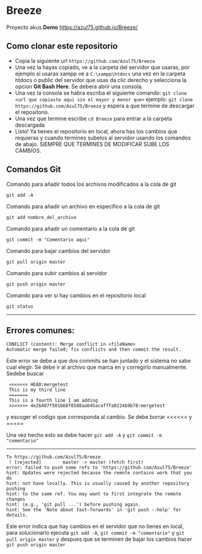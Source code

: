# Breeze
Proyecto akus **Demo** https://azul75.github.io/Breeze/

## Como clonar este repositorio

* Copia la siguiente url `https://github.com/Azul75/Breeze`
* Una vez la hayas copiado, ve a la carpeta del servidor que usaras, por ejemplo si usaras xampp ve a `C:\xampp\htdocs` una vez en la carpeta htdocs o public del servidor que usas da clic derecho y selecciona la opcion **Git Bash Here**. Se debera abrir una consola.
* Una vez la consola se habra escriba el siguiente comando: `git clone <url que copiaste aqui sin el mayor y menor que>` ejemplo: `git clone https://github.com/Azul75/Breeze` y espera a que termine de descargar el repositorio.
* Una vez que termine escribe `cd Breeze` para entrar a la carpeta descargada
* Listo! Ya tienes el repositorio en local, ahora has los cambios que requieras y cuando termines subelos al servidor usando los comandos de abajo. SIEMPRE QUE TERMINES DE MODIFICAR SUBE LOS CAMBIOS.

## Comandos Git

Comando para añadir todos los archivos modificados a la cola de git

`git add -A`

Comando para añadir un archivo en especifico a la cola de git

`git add nombre_del_archivo`

Comando para añadir un comentario a la cola de git

`git commit -m "Comentario aqui"`

Comando para bajar cambios del servidor

`git pull origin master`

Comando para subir cambios al servidor

`git push origin master`

Comando para ver si hay cambios en el repositorio local

`git status`

----------------------------------------------------
## Errores comunes:

```
CONFLICT (content): Merge conflict in <fileName>
Automatic merge failed; fix conflicts and then commit the result.
```

Este error se debe a que dos commits se han juntado y el sistema no sabe cual elegir. 
Se debe ir al archivo que marca en <filename> y corregirlo manualmente. Sedebe buscar

```
 <<<<<<< HEAD:mergetest
 This is my third line
 =======
 This is a fourth line I am adding
 >>>>>>> 4e2b407f501b68f8588aa645acafffa0224b9b78:mergetest
```

y escoger el codigo que corresponda al cambio. Se debe borrar <<<<<< y =====

Una vez hecho esto se debe hacer `git add -A` y `git commit -m "comentario"`

---
```
To https://github.com/Azul75/Breeze
 ! [rejected]        master -> master (fetch first)
error: failed to push some refs to 'https://github.com/Azul75/Breeze'
hint: Updates were rejected because the remote contains work that you do
hint: not have locally. This is usually caused by another repository pushing
hint: to the same ref. You may want to first integrate the remote changes
hint: (e.g., 'git pull ...') before pushing again.
hint: See the 'Note about fast-forwards' in 'git push --help' for details.
```

Este error indica que hay cambios en el servidor que no tienes en local,
para solucionarlo ejecuta  `git add -A`, `git commit -m "comentario"` y `git pull origin master` 
y despues que se terminen de bajar los cambios hacer  `git push origin master`
